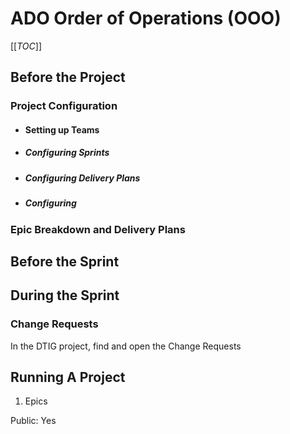 # ADO Order of Operations (OOO)

[[_TOC_]]

## Before the Project

### Project Configuration

- #### Setting up Teams
- ##### Configuring Sprints
- ##### Configuring Delivery Plans
- ##### Configuring


### Epic Breakdown and Delivery Plans

## Before the Sprint

## During the Sprint

### Change Requests

In the DTIG project, find and open the Change Requests 

## Running A Project

1. Epics

Public: Yes
